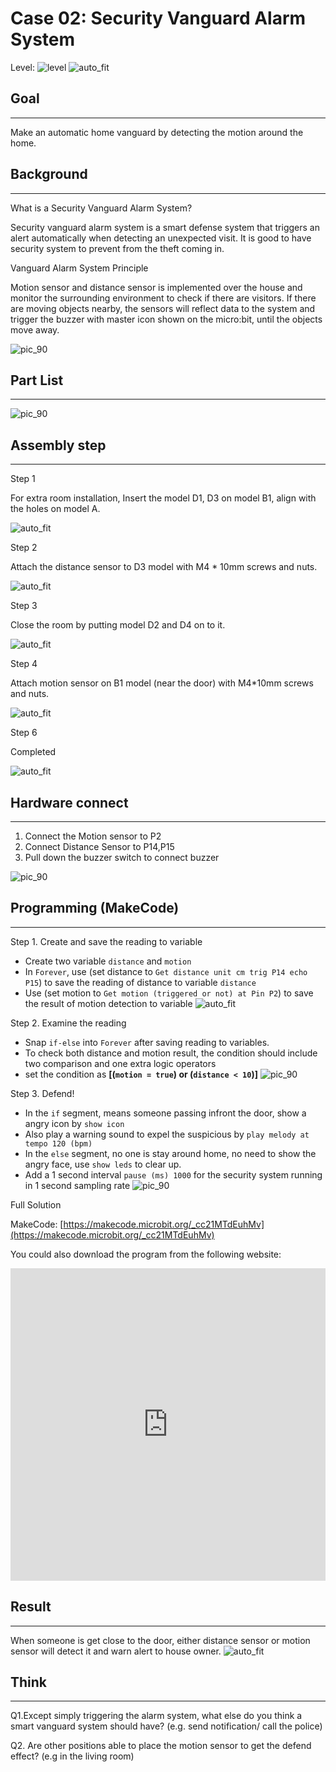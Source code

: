 # Case 02: Security Vanguard Alarm System

Level: ![level](images/level2.png)
![auto_fit](images/Case2/intro.png)<P>

## Goal
<HR>

Make an automatic home vanguard by detecting the motion around the home.<BR><P>

## Background
<HR>

<span id="subtitle">What is a Security Vanguard Alarm System?</span><P>
Security vanguard alarm system is a smart defense system that triggers an alert automatically when detecting an unexpected visit. It is good to have security system to prevent from the theft coming in.<BR><P>

<span id="subtitle">Vanguard Alarm System Principle</span><P>
Motion sensor and distance sensor is implemented over the house and monitor the surrounding environment to check if there are visitors. If there are moving objects nearby, the sensors will reflect data to the system and trigger the buzzer with master icon shown on the micro:bit, until the objects move away.<BR><P>

![pic_90](images/Case2/Case2_flowchart.png)<P>

## Part List
<HR>

![pic_90](images/Case2/Case2_parts_new.png)<P>

## Assembly step
<HR>

<span id="subtitle">Step 1</span><BR><P>
For extra room installation, Insert the model D1, D3 on model B1, align with the holes on model A.
<BR><P>
![auto_fit](images/Case2/Case2_ass1_new.png)<P>
<span id="subtitle">Step 2</span><BR><P>
Attach the distance sensor to D3 model with M4 * 10mm screws and nuts.
<BR><P>
![auto_fit](images/Case2/Case2_ass2_new.png)<P>
<span id="subtitle">Step 3</span><BR><P>
Close the room by putting model D2 and D4 on to it.
<BR><P>
![auto_fit](images/Case2/Case2_ass3_new.png)<P>
<span id="subtitle">Step 4</span><BR><P>
Attach motion sensor on B1 model (near the door) with M4\*10mm screws and nuts.
<BR><P>
![auto_fit](images/Case2/Case2_ass4_new.png)<P>
<span id="subtitle">Step 6</span><BR><P>
Completed
<BR><P>
![auto_fit](images/Case2/Case2_ass6_new.png)<P>

## Hardware connect
<HR>

1. Connect the Motion sensor to P2
2. Connect Distance Sensor to P14,P15
3. Pull down the buzzer switch to connect buzzer

![pic_90](images/Case2/Case2_hardware.png)<P>

## Programming (MakeCode)
<HR>

<span id="subtitle">Step 1. Create and save the reading to variable</span><BR><P>
* Create two variable `distance` and `motion`
* In `Forever`, use (set distance to `Get distance unit cm trig P14 echo P15`) to save the reading of distance to variable `distance`
* Use (set motion to `Get motion (triggered or not) at Pin P2`) to save the result of motion detection to variable
![auto_fit](images/Case2/Case2_p1.png)<P>

<span id="subtitle">Step 2. Examine the reading</span><BR><P>
* Snap `if-else` into `Forever` after saving reading to variables.
* To check both distance and motion result, the condition should include two comparison and one extra logic operators 
* set the condition as <B>[(`motion = true`) or (`distance < 10`)]</B>
![pic_90](images/Case2/Case2_p2.png)<P>

<span id="subtitle">Step 3. Defend!</span><BR><P>
* In the `if` segment, means someone passing infront the door, show a angry icon by `show icon`
* Also play a warning sound to expel the suspicious by `play melody at tempo 120 (bpm)`
* In the `else` segment, no one is stay around home, no need to show the angry face, use `show leds` to clear up. 
* Add a 1 second interval `pause (ms) 1000` for the security system running in 1 second sampling rate
![pic_90](images/Case2/Case2_p3.png)<P>




<span id="subtitle">Full Solution<BR><P>
MakeCode: [https://makecode.microbit.org/_cc21MTdEuhMv](https://makecode.microbit.org/_cc21MTdEuhMv)<BR><P>
You could also download the program from the following website:<BR>
<iframe src="https://makecode.microbit.org/#pub:_cc21MTdEuhMv" width="100%" height="500" frameborder="0"></iframe>

## Result
<HR>

 When someone is get close to the door, either distance sensor or motion sensor will detect it and warn alert to house owner.
![auto_fit](images/Case2/Case2_result.gif)<P>

## Think
<HR>

Q1.Except simply triggering the alarm system, what else do you think a smart vanguard system should have? (e.g. send notification/ call the police)<BR><P>
Q2. Are other positions able to place the motion sensor to get the defend effect? (e.g in the living room)<BR><P>
